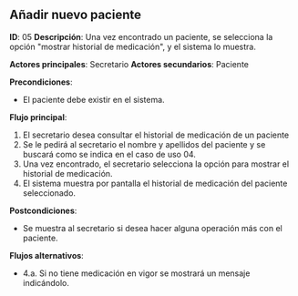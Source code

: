## Añadir nuevo paciente

**ID**: 05
**Descripción**: Una vez encontrado un paciente, se selecciona la opción "mostrar historial de medicación", y el sistema lo muestra.

**Actores principales**: Secretario
**Actores secundarios**: Paciente

**Precondiciones**:
* El paciente debe existir en el sistema.

**Flujo principal**:
1. El secretario desea consultar el historial de medicación de un paciente 
1. Se le pedirá al secretario el nombre y apellidos del paciente y se buscará como se indica en el caso de uso 04.
1. Una vez encontrado, el secretario selecciona la opción para mostrar el historial de medicación.
1. El sistema muestra por pantalla el historial de medicación del paciente seleccionado.

**Postcondiciones**:

* Se muestra al secretario si desea hacer alguna operación más con el paciente.

**Flujos alternativos**:

* 4.a. Si no tiene medicación en vigor se mostrará un mensaje indicándolo.
